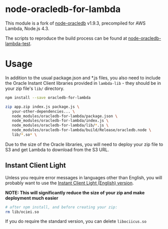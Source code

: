 # node-oracledb-for-lambda

This module is a fork of [node-oracledb](https://github.com/oracle/node-oracledb) v1.9.3, precompiled for AWS Lambda, Node.js 4.3.

The scripts to reproduce the build process can be found at [node-oracledb-lambda-test](https://github.com/nalbion/node-oracledb-lambda-test). 

# Usage

In addition to the usual package.json and *.js files, you also need to include the 
Oracle Instant Client libraries provided in `lambda-lib` - they should be in your zip file's `lib/` directory.

```bash
npm install --save oracledb-for-lambda

zip app.zip index.js package.js \
   your-other-dependencies... \
   node_modules/oracledb-for-lambda/package.json \
   node_modules/oracledb-for-lambda/index.js \
   node_modules/oracledb-for-lambda/lib/*.js \
   node_modules/oracledb-for-lambda/build/Release/oracledb.node \
   lib/*.so* \
```

Due to the size of the Oracle libraries, you will need to deploy your zip file to S3 and get Lambda to download from the S3 URL.

## Instant Client Light
Unless you require error messages in languages other than English, you will probably want to use the [Instant Client Light (English) version](https://docs.oracle.com/database/121/LNOCI/oci01int.htm#LNOCI13309).

**NOTE: This will significantly reduce the size of your zip and make deployment much easier**

```bash
# after npm install, and before creating your zip:
rm lib/ociei.so
```

If you do require the standard version, you can delete `libociicus.so`
